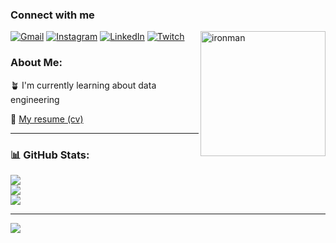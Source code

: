### Connect with me

<img align="right" alt="ironman" height="200" width="200" src="https://67.media.tumblr.com/d7ae48c2872b5e8252cba1b717f417b5/tumblr_ogm1evWJXa1v6a1bfo1_500.gif">

[![Gmail](https://img.shields.io/badge/Gmail-D14836?style=for-the-badge&logo=gmail&logoColor=white)](mailto:igorsantiago.work@gmail.com) [![Instagram](https://img.shields.io/badge/Instagram-E4405F?style=for-the-badge&logo=instagram&logoColor=white)](https://instagram.com/iigorsap) [![LinkedIn](https://img.shields.io/badge/LinkedIn-0077B5?style=for-the-badge&logo=linkedin&logoColor=white)](https://linkedin.com/in/Igorswrk) [![Twitch](https://img.shields.io/badge/Twitch-9146FF?style=for-the-badge&logo=twitch&logoColor=white)](https://twitch.tv/santi_akms) 

### About Me:

🪴 I'm currently learning about data engineering<br>

📃 [My resume (cv)](https://www.canva.com/design/DAE7I9fxgZE/_ULhrBjGCDuvlC1sMSVphQ/view?utm_content=DAE7I9fxgZE&utm_campaign=designshare&utm_medium=link&utm_source=viewer)

---

### 📊 GitHub Stats:
![](https://github-readme-stats.vercel.app/api?username=Igorswrk&theme=graywhite&hide_border=false&include_all_commits=true&count_private=true)<br/>
![](https://github-readme-streak-stats.herokuapp.com/?user=Igorswrk&theme=graywhite&hide_border=false)<br/>
![](https://github-readme-stats.vercel.app/api/top-langs/?username=Igorswrk&theme=graywhite&hide_border=false&include_all_commits=true&count_private=true&layout=compact)

---
[![](https://visitcount.itsvg.in/api?id=Igorswrk&icon=0&color=0)](https://visitcount.itsvg.in)

<!-- Proudly created with GPRM ( https://gprm.itsvg.in ) -->
